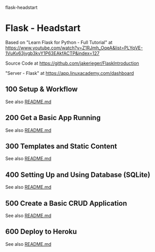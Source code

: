 flask-headstart
# Flask - Headstart

Based on "Learn Flask for Python - Full Tutorial" at https://www.youtube.com/watch?v=Z1RJmh_OqeA&list=PLYqVE-1VuKv63jvgb3kvY1P63EAkfACTP&index=127

Source Code at https://github.com/jakerieger/FlaskIntroduction

"Server - Flask" at https://app.linuxacademy.com/dashboard


## 100 Setup & Workflow

See also [README.md](./100/README.md)

## 200 Get a Basic App Running

See also [README.md](./200/README.md)

## 300 Templates and Static Content

See also [README.md](./300/README.md)

## 400 Setting Up and Using Database (SQLite)

See also [README.md](./400/README.md)

## 500 Create a Basic CRUD Application

See also [README.md](./500/README.md)

## 600 Deploy to Heroku

See also [README.md](./600/README.md)
